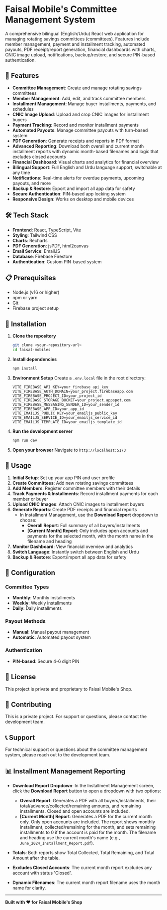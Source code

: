 # Faisal Mobile's Committee Management System

A comprehensive bilingual (English/Urdu) React web application for managing rotating savings committees (committees). Features include member management, payment and installment tracking, automated payouts, PDF receipt/report generation, financial dashboards with charts, CNIC image upload, notifications, backup/restore, and secure PIN-based authentication.

## 🚀 Features

- **Committee Management**: Create and manage rotating savings committees
- **Member Management**: Add, edit, and track committee members
- **Installment Management**: Manage buyer installments, payments, and schedules
- **CNIC Image Upload**: Upload and crop CNIC images for installment buyers
- **Payment Tracking**: Record and monitor installment payments
- **Automated Payouts**: Manage committee payouts with turn-based system
- **PDF Generation**: Generate receipts and reports in PDF format
- **Advanced Reporting**: Download both overall and current month installment reports with dynamic month-based filenames and logic that excludes closed accounts
- **Financial Dashboard**: Visual charts and analytics for financial overview
- **Bilingual Support**: Full English and Urdu language support, switchable at any time
- **Notifications**: Real-time alerts for overdue payments, upcoming payouts, and more
- **Backup & Restore**: Export and import all app data for safety
- **Secure Authentication**: PIN-based app locking system
- **Responsive Design**: Works on desktop and mobile devices

## 🛠️ Tech Stack

- **Frontend**: React, TypeScript, Vite
- **Styling**: Tailwind CSS
- **Charts**: Recharts
- **PDF Generation**: jsPDF, html2canvas
- **Email Service**: EmailJS
- **Database**: Firebase Firestore
- **Authentication**: Custom PIN-based system

## 📋 Prerequisites

- Node.js (v16 or higher)
- npm or yarn
- Git
- Firebase project setup

## 🚀 Installation

1. **Clone the repository**
   ```bash
   git clone <your-repository-url>
   cd faisal-mobiles
   ```

2. **Install dependencies**
   ```bash
   npm install
   ```

3. **Environment Setup**
   Create a `.env.local` file in the root directory:
   ```env
   VITE_FIREBASE_API_KEY=your_firebase_api_key
   VITE_FIREBASE_AUTH_DOMAIN=your_project.firebaseapp.com
   VITE_FIREBASE_PROJECT_ID=your_project_id
   VITE_FIREBASE_STORAGE_BUCKET=your_project.appspot.com
   VITE_FIREBASE_MESSAGING_SENDER_ID=your_sender_id
   VITE_FIREBASE_APP_ID=your_app_id
   VITE_EMAILJS_PUBLIC_KEY=your_emailjs_public_key
   VITE_EMAILJS_SERVICE_ID=your_emailjs_service_id
   VITE_EMAILJS_TEMPLATE_ID=your_emailjs_template_id
   ```

4. **Run the development server**
   ```bash
   npm run dev
   ```

5. **Open your browser**
   Navigate to `http://localhost:5173`

## 📱 Usage

1. **Initial Setup**: Set up your app PIN and user profile
2. **Create Committees**: Add new rotating savings committees
3. **Add Members**: Register committee members with their details
4. **Track Payments & Installments**: Record installment payments for each member or buyer
5. **Upload CNIC Images**: Attach CNIC images to installment buyers
6. **Generate Reports**: Create PDF receipts and financial reports
   - In Installment Management, use the **Download Report** dropdown to choose:
     - **Overall Report**: Full summary of all buyers/installments
     - **[Current Month] Report**: Only includes open accounts and payments for the selected month, with the month name in the filename and heading
7. **Monitor Dashboard**: View financial overview and analytics
8. **Switch Language**: Instantly switch between English and Urdu
9. **Backup & Restore**: Export/import all app data for safety

## 🔧 Configuration

### Committee Types
- **Monthly**: Monthly installments
- **Weekly**: Weekly installments  
- **Daily**: Daily installments

### Payout Methods
- **Manual**: Manual payout management
- **Automatic**: Automated payout system

### Authentication
- **PIN-based**: Secure 4-6 digit PIN

## 📄 License

This project is private and proprietary to Faisal Mobile's Shop.

## 🤝 Contributing

This is a private project. For support or questions, please contact the development team.

## 📞 Support

For technical support or questions about the committee management system, please reach out to the development team.

## 📊 Installment Management Reporting

- **Download Report Dropdown**: In the Installment Management screen, click the **Download Report** button to open a dropdown with two options:
  - **Overall Report**: Generates a PDF with all buyers/installments, their total/advance/collected/remaining amounts, and remaining installments. Closed and open accounts are included.
  - **[Current Month] Report**: Generates a PDF for the current month only. Only open accounts are included. The report shows monthly installment, collected/remaining for the month, and sets remaining installments to 0 if the account is paid for the month. The filename and heading use the current month's name (e.g., `June_2024_Installment_Report.pdf`).

- **Totals**: Both reports show Total Collected, Total Remaining, and Total Amount after the table.
- **Excludes Closed Accounts**: The current month report excludes any account with status 'Closed'.
- **Dynamic Filenames**: The current month report filename uses the month name for clarity.

---

**Built with ❤️ for Faisal Mobile's Shop**
